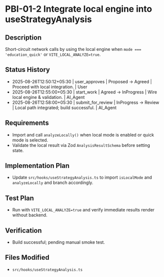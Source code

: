 # PBI-01-2 Integrate local engine into useStrategyAnalysis

## Description
Short-circuit network calls by using the local engine when `mode === 'education_quick'` or `VITE_LOCAL_ANALYZE=true`.

## Status History
- 2025-08-26T12:50:12+05:30 | user_approves | Proposed -> Agreed | Proceed with local integration. | User
- 2025-08-26T12:55:00+05:30 | start_work | Agreed -> InProgress | Wire local engine & validation. | AI_Agent
- 2025-08-26T12:58:00+05:30 | submit_for_review | InProgress -> Review | Local path integrated; build successful. | AI_Agent

## Requirements
- Import and call `analyzeLocally()` when local mode is enabled or quick mode is selected.
- Validate the local result via Zod `AnalysisResultSchema` before setting state.

## Implementation Plan
- Update `src/hooks/useStrategyAnalysis.ts` to import `isLocalMode` and `analyzeLocally` and branch accordingly.

## Test Plan
- Run with `VITE_LOCAL_ANALYZE=true` and verify immediate results render without backend.

## Verification
- Build successful; pending manual smoke test.

## Files Modified
- `src/hooks/useStrategyAnalysis.ts`
